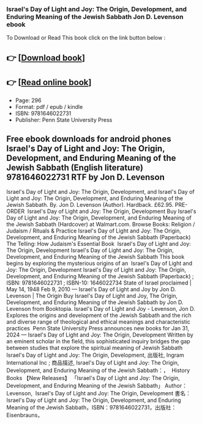 ### Israel's Day of Light and Joy: The Origin, Development, and Enduring Meaning of the Jewish Sabbath Jon D. Levenson ebook

To Download or Read This book click on the link button below :

## 👉  [**[Download book](http://get-pdfs.com/download.php?group=book&from=github.com&id=713030&lnk=1064 "Download book")**]

## 👉  [**[Read online book](http://get-pdfs.com/download.php?group=book&from=github.com&id=713030&lnk=1064 "Read online book")**]


* Page: 296
* Format: pdf / epub / kindle
* ISBN: 9781646022731
* Publisher: Penn State University Press



## Free ebook downloads for android phones Israel's Day of Light and Joy: The Origin, Development, and Enduring Meaning of the Jewish Sabbath (English literature) 9781646022731 RTF by Jon D. Levenson



 Israel&#039;s Day of Light and Joy: The Origin, Development, and Israel&#039;s Day of Light and Joy: The Origin, Development, and Enduring Meaning of the Jewish Sabbath. By. Jon D. Levenson (Author). Hardback. £62.95. PRE-ORDER 
 Israel&#039;s Day of Light and Joy: The Origin, Development Buy Israel&#039;s Day of Light and Joy: The Origin, Development, and Enduring Meaning of the Jewish Sabbath (Hardcover) at Walmart.com.
 Browse Books: Religion / Judaism / Rituals &amp; Practice Israel&#039;s Day of Light and Joy: The Origin, Development, and Enduring Meaning of the Jewish Sabbath (Paperback) The Telling: How Judaism&#039;s Essential Book 
 Israel&#039;s Day of Light and Joy: The Origin, Development Israel&#039;s Day of Light and Joy: The Origin, Development, and Enduring Meaning of the Jewish Sabbath This book begins by exploring the mysterious origins of an 
 Israel&#039;s Day of Light and Joy: The Origin, Development Israel&#039;s Day of Light and Joy: The Origin, Development, and Enduring Meaning of the Jewish Sabbath (Paperback) ; ISBN: 9781646022731 ; ISBN-10: 1646022734
 State of Israel proclaimed | May 14, 1948 Feb 9, 2010 —
 Israel&#039;s Day of Light and Joy by Jon D. Levenson | The Origin Buy Israel&#039;s Day of Light and Joy, The Origin, Development, and Enduring Meaning of the Jewish Sabbath by Jon D. Levenson from Booktopia.
 Israel&#039;s Day of Light and Joy - Levenson, Jon D. Explores the origins and development of the Jewish Sabbath and the rich and diverse range of theological and ethical meanings and characteristic practices 
 Penn State University Press announces new books for Jan 31, 2024 —
 Israel&#039;s Day of Light and Joy: The Origin, Development Written by an eminent scholar in the field, this sophisticated inquiry bridges the gap between studies that explore the spiritual meaning of Jewish Sabbath 
 Israel&#039;s Day of Light and Joy: The Origin, Development, 出版社, Ingram International Inc ; 商品描述, Israel&#039;s Day of Light and Joy: The Origin, Development, and Enduring Meaning of the Jewish Sabbath：， 
 History Books 【New Releases】 「Israel&#039;s Day of Light and Joy: The Origin, Development, and Enduring Meaning of the Jewish Sabbath」 Author：Levenson, 
 Israel&#039;s Day of Light and Joy: The Origin, Development 書名：Israel&#039;s Day of Light and Joy: The Origin, Development, and Enduring Meaning of the Jewish Sabbath，ISBN：9781646022731，出版社：Eisenbrauns， 





